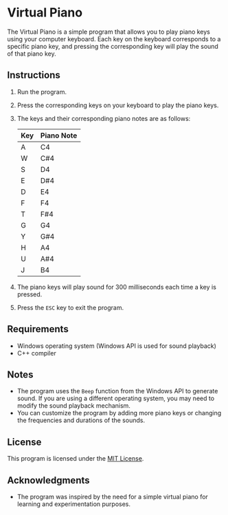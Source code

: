 # Virtual Piano

The Virtual Piano is a simple program that allows you to play piano keys using your computer keyboard. Each key on the keyboard corresponds to a specific piano key, and pressing the corresponding key will play the sound of that piano key.

## Instructions

1. Run the program.

1. Press the corresponding keys on your keyboard to play the piano keys.

1. The keys and their corresponding piano notes are as follows:

   | Key | Piano Note |
   | --- | ---------- |
   | A   | C4         |
   | W   | C#4        |
   | S   | D4         |
   | E   | D#4        |
   | D   | E4         |
   | F   | F4         |
   | T   | F#4        |
   | G   | G4         |
   | Y   | G#4        |
   | H   | A4         |
   | U   | A#4        |
   | J   | B4         |

1. The piano keys will play sound for 300 milliseconds each time a key is pressed.

1. Press the `ESC` key to exit the program.

## Requirements

- Windows operating system (Windows API is used for sound playback)
- C++ compiler

## Notes

- The program uses the `Beep` function from the Windows API to generate sound. If you are using a different operating system, you may need to modify the sound playback mechanism.
- You can customize the program by adding more piano keys or changing the frequencies and durations of the sounds.

## License

This program is licensed under the [MIT License](LICENSE).

## Acknowledgments

- The program was inspired by the need for a simple virtual piano for learning and experimentation purposes.
